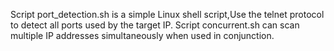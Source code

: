Script port_detection.sh is a simple Linux shell script,Use the telnet protocol to detect all ports used by the target IP.
Script concurrent.sh can scan multiple IP addresses simultaneously when used in conjunction.
